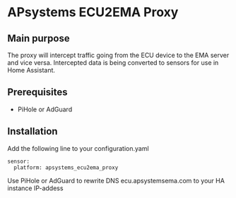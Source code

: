 # APsystems ECU2EMA Proxy
## Main purpose
The proxy will intercept traffic going from the ECU device to the EMA server and vice versa. Intercepted data is being converted to sensors for use in Home Assistant.

## Prerequisites
- PiHole or AdGuard

## Installation
Add the following line to your configuration.yaml
```
sensor:
  platform: apsystems_ecu2ema_proxy
```  
Use PiHole or AdGuard to rewrite DNS ecu.apsystemsema.com to your HA instance IP-addess

